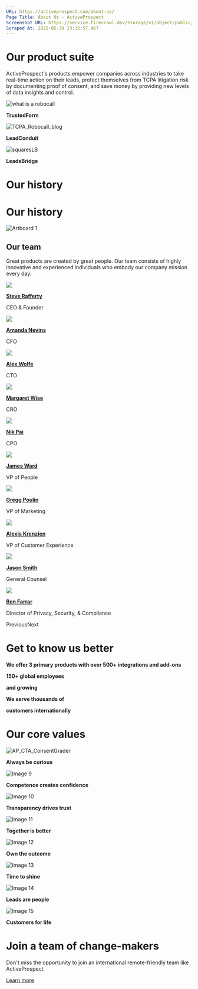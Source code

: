 ```yaml
---
URL: https://activeprospect.com/about-us/
Page Title: About Us - ActiveProspect
Screenshot URL: https://service.firecrawl.dev/storage/v1/object/public/media/screenshot-5b727b9d-167c-445a-82cc-fb1e2e2ce41e.png
Scraped At: 2025-05-30 23:32:57.467
---
```

# Our product suite

ActiveProspect's products empower companies across industries to take real-time action on their leads, protect themselves from TCPA litigation risk by documenting proof of consent, and save money by providing new levels of data insights and control.

![what is a robocall](https://activeprospect.com/wp-content/uploads/2024/06/squaresTF.png)

**TrustedForm**

![TCPA_Robocall_blog](https://activeprospect.com/wp-content/uploads/2024/06/squaresLC.png)

**LeadConduit**

![squaresLB](https://activeprospect.com/wp-content/uploads/2024/06/squaresLB.png)

**LeadsBridge**

# Our history

# Our history

![Artboard 1](https://activeprospect.com/wp-content/uploads/2024/06/Artboard-1.png)

## Our team

Great products are created by great people. Our team consists of highly innovative and experienced individuals who embody our company mission every day.

![](https://activeprospect.com/wp-content/uploads/2024/06/Team_1.png)

[**Steve Rafferty**](https://www.linkedin.com/in/stevenrafferty/)

CEO & Founder

![](https://activeprospect.com/wp-content/uploads/2024/06/Team_2.png)

[**Amanda Nevins**](https://www.linkedin.com/in/amandanevins/)

CFO

![](https://activeprospect.com/wp-content/uploads/2024/06/Team_3.png)

[**Alex Wolfe**](https://www.linkedin.com/in/alexkwolfe/)

CTO

![](https://activeprospect.com/wp-content/uploads/2024/06/Team_4.png)

[**Margaret Wise**](https://www.linkedin.com/in/mgtwise/)

CRO

![](https://activeprospect.com/wp-content/uploads/2025/01/Team_5.png)

[**Nik Pai**](https://www.linkedin.com/in/nikpai/)

CPO

![](https://activeprospect.com/wp-content/uploads/2024/06/Team_6.png)

[**James Ward**](https://www.linkedin.com/in/james-ward-hr/)

VP of People

![](https://activeprospect.com/wp-content/uploads/2024/06/Team_7.png)

[**Gregg Poulin**](https://www.linkedin.com/in/greggpoulin/)

VP of Marketing

![](https://activeprospect.com/wp-content/uploads/2025/01/Team_11.png)

[**Alexis Krenzien**](https://www.linkedin.com/in/alexis-krenzien-77752848/)

VP of Customer Experience

![](https://activeprospect.com/wp-content/uploads/2024/06/Team_9.png)

[**Jason Smith**](https://www.linkedin.com/in/jjasonsmith1/)

General Counsel

![](https://activeprospect.com/wp-content/uploads/2024/06/Team_10.png)

[**Ben Farrar**](https://www.linkedin.com/in/benfarrar/)

Director of Privacy, Security, & Compliance

PreviousNext

# Get to know us better

**We offer 3 primary products with over 500+ integrations and add-ons**

**150+ global employees**

**and growing**

**We serve thousands of**

**customers internationally**

# Our core values

![AP_CTA_ConsentGrader](https://activeprospect.com/wp-content/uploads/2024/06/Image-8.png)

**Always be curious**

![Image 9](https://activeprospect.com/wp-content/uploads/2024/06/Image-9.png)

**Competence creates confidence**

![Image 10](https://activeprospect.com/wp-content/uploads/2024/06/Image-10.png)

**Transparency drives trust**

![Image 11](https://activeprospect.com/wp-content/uploads/2024/06/Image-11.png)

**Together is better**

![Image 12](https://activeprospect.com/wp-content/uploads/2024/06/Image-12.png)

**Own the outcome**

![Image 13](https://activeprospect.com/wp-content/uploads/2024/06/Image-13.png)

**Time to shine**

![Image 14](https://activeprospect.com/wp-content/uploads/2024/06/Image-14.png)

**Leads are people**

![Image 15](https://activeprospect.com/wp-content/uploads/2024/06/Image-15.png)

**Customers for life**

# Join a team of change-makers

Don't miss the opportunity to join an international remote-friendly team like ActiveProspect.

[Learn more](https://activeprospect.com/careers/)

